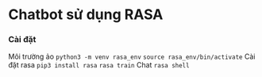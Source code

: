 # Chatbot sử dụng RASA
### Cài đặt
Môi trường ảo
```python3 -m venv rasa_env```
```source rasa_env/bin/activate```
Cài đặt rasa
```pip3 install rasa```
```rasa train```
Chat
```rasa shell```
